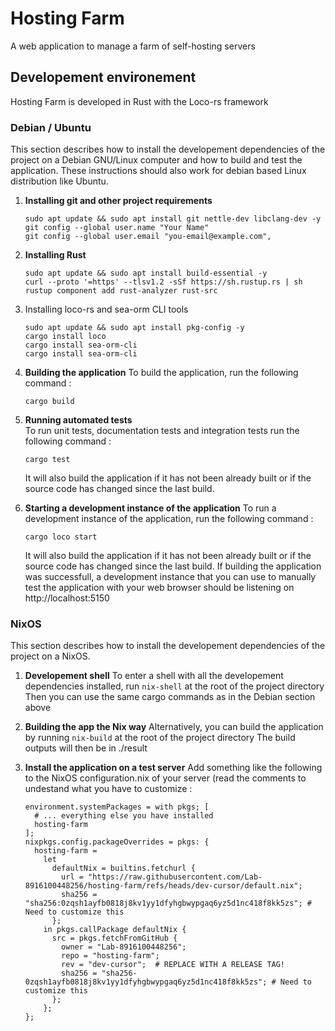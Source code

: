 # Hosting Farm
A web application to manage a farm of self-hosting servers


## Developement environement
Hosting Farm is developed in Rust with the Loco-rs framework


### Debian / Ubuntu
This section describes how to install the developement dependencies of the project on a Debian GNU/Linux computer and how to build and test the application. These instructions should also work for debian based Linux distribution like Ubuntu.

1. **Installing git and other project requirements** 
   ```
   sudo apt update && sudo apt install git nettle-dev libclang-dev -y
   git config --global user.name "Your Name"
   git config --global user.email "you-email@example.com",
   ```

2. **Installing Rust**
   ```
   sudo apt update && sudo apt install build-essential -y
   curl --proto '=https' --tlsv1.2 -sSf https://sh.rustup.rs | sh
   rustup component add rust-analyzer rust-src
   ```


3. Installing loco-rs and sea-orm CLI tools
   ```
   sudo apt update && sudo apt install pkg-config -y
   cargo install loco
   cargo install sea-orm-cli
   cargo install sea-orm-cli
   ```

4. **Building the application**
   To build the application, run the following command :
   ```  
   cargo build
   ```

5. **Running automated tests**  
   To run unit tests, documentation tests and integration tests run the following command :  
   ```
   cargo test
   ```
   It will also build the application if it has not been already built or if the source code has changed since the last build.


6. **Starting a development instance of the application**
   To run a development instance of the application, run the following command :
   ```
   cargo loco start
   ```
   It will also build the application if it has not been already built or if the source code has changed since the last build.
   If building the application was successfull, a development instance that you can use to manually test the application with your web browser should be listening on http://localhost:5150


### NixOS
This section describes how to install the developement dependencies of the project on a NixOS.

1. **Developement shell**
   To enter a shell with all the developement dependencies installed, run `nix-shell` at the root of the project directory 
   Then you can use the same cargo commands as in the Debian section above

2. **Building the app the Nix way**
   Alternatively, you can build the application by running `nix-build` at the root of the project directory
   The build outputs will then be in ./result

3. **Install the application on a test server**
   Add something like the following to the NixOS configuration.nix of your server (read the comments to undestand what you have to customize :
   ```
   environment.systemPackages = with pkgs; [
     # ... everything else you have installed
     hosting-farm
   ];
   nixpkgs.config.packageOverrides = pkgs: {
     hosting-farm =
       let
         defaultNix = builtins.fetchurl {
           url = "https://raw.githubusercontent.com/Lab-8916100448256/hosting-farm/refs/heads/dev-cursor/default.nix";
           sha256 = "sha256:0zqsh1ayfb0818j8kv1yy1dfyhgbwypgaq6yz5d1nc418f8kk5zs"; # Need to customize this
         };
       in pkgs.callPackage defaultNix {
         src = pkgs.fetchFromGitHub {
           owner = "Lab-8916100448256";
           repo = "hosting-farm";
           rev = "dev-cursor";  # REPLACE WITH A RELEASE TAG!
           sha256 = "sha256-0zqsh1ayfb0818j8kv1yy1dfyhgbwypgaq6yz5d1nc418f8kk5zs"; # Need to customize this
         };
       };
   };
   ```
